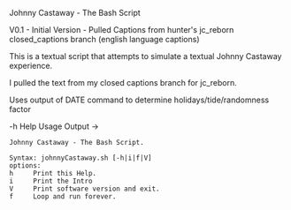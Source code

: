Johnny Castaway - The Bash Script

V0.1 - Initial Version - Pulled Captions from hunter's jc_reborn closed_captions branch (english language captions)


This is a textual script that attempts to simulate a textual Johnny Castaway experience.

I pulled the text from my closed captions branch for jc_reborn.

Uses output of DATE command to determine holidays/tide/randomness factor

 -h Help Usage Output -> 
 ```
 Johnny Castaway - The Bash Script.

 Syntax: johnnyCastaway.sh [-h|i|f|V]
 options:
 h     Print this Help.
 i     Print the Intro
 V     Print software version and exit.
 f     Loop and run forever.
```
